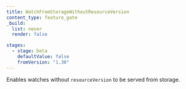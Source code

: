 ```yaml
---
title: WatchFromStorageWithoutResourceVersion
content_type: feature_gate
_build:
  list: never
  render: false

stages:
  - stage: beta
    defaultValue: false
    fromVersion: "1.30"
---
```

Enables watches without `resourceVersion` to be served from storage.
